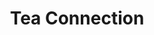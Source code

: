 ---
title: "Tea Connection"
url: /ciudad-autonoma-de-buenos-aires/tea-connection-presidente-jose-evaristo-uriburu/
shop: Tee
---